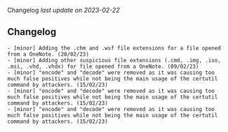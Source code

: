 Changelog _last update on 2023-02-22_

## Changelog
    - [minor] Adding the .chm and .wsf file extensions for a file opened from a OneNote. (20/02/23)
    - [minor] Adding other suspicious file extensions (.cmd, .img, .iso, .msi, .vhd, .vhdx) for file opened from a OneNote. (09/02/23)
    - [minor] "encode" and "decode" were removed as it was causing too much false positives while not being the main usage of the certutil command by attackers. (15/02/23)
    - [minor] "encode" and "decode" were removed as it was causing too much false positives while not being the main usage of the certutil command by attackers. (15/02/23)
    - [minor] "encode" and "decode" were removed as it was causing too much false positives while not being the main usage of the certutil command by attackers. (15/02/23)